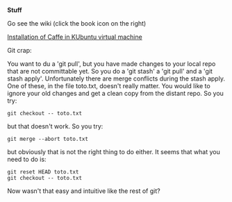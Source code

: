 __Stuff__

Go see the wiki (click the book icon on the right)

[Installation of Caffe in KUbuntu virtual machine](https://github.com/BVLC/caffe/wiki/Ubuntu-14.04-VirtualBox-VM)

Git crap:

You want to du a 'git pull', but you have made changes to your local repo that are not committable yet. So you do a 'git stash' a 'git pull' and a 'git stash apply'. Unfortunately there are merge conflicts during the stash apply. One of these, in the file toto.txt, doesn't really matter. You would like to ignore your old changes and get a clean copy from the distant repo. So you try:

```
git checkout -- toto.txt
```

but that doesn't work. So you try:

```
git merge --abort toto.txt
```

but obviously that is not the right thing to do either. It seems that what you need to do is:

```
git reset HEAD toto.txt
git checkout -- toto.txt
```

Now wasn't that easy and intuitive like the rest of git?

